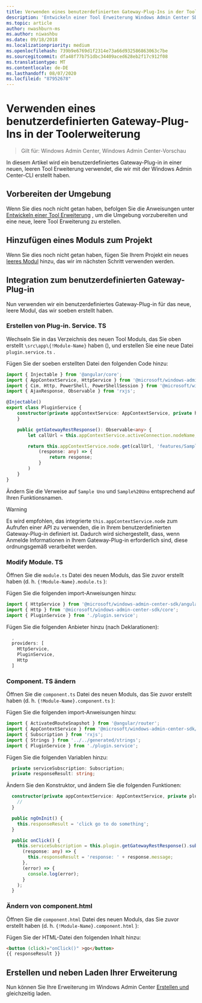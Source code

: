 ```yaml
---
title: Verwenden eines benutzerdefinierten Gateway-Plug-Ins in der Toolerweiterung
description: 'Entwickeln einer Tool Erweiterung Windows Admin Center SDK (Project Honolulu): Verwenden eines benutzerdefinierten Gateway-Plug-ins in ihrer Tool Erweiterung'
ms.topic: article
author: nwashburn-ms
ms.author: niwashbu
ms.date: 09/18/2018
ms.localizationpriority: medium
ms.openlocfilehash: 739b9e6769d1f2314e73a66d932586863063c7be
ms.sourcegitcommit: dfa48f77b751dbc34409aced628eb2f17c912f08
ms.translationtype: MT
ms.contentlocale: de-DE
ms.lasthandoff: 08/07/2020
ms.locfileid: "87952678"
---
```

# <a name="use-a-custom-gateway-plugin-in-your-tool-extension"></a>Verwenden eines benutzerdefinierten Gateway-Plug-Ins in der Toolerweiterung

>Gilt für: Windows Admin Center, Windows Admin Center-Vorschau

In diesem Artikel wird ein benutzerdefiniertes Gateway-Plug-in in einer neuen, leeren Tool Erweiterung verwendet, die wir mit der Windows Admin Center-CLI erstellt haben.

## <a name="prepare-your-environment"></a>Vorbereiten der Umgebung ##

Wenn Sie dies noch nicht getan haben, befolgen Sie die Anweisungen unter [Entwickeln einer Tool Erweiterung](../develop-tool.md) , um die Umgebung vorzubereiten und eine neue, leere Tool Erweiterung zu erstellen.

## <a name="add-a-module-to-your-project"></a>Hinzufügen eines Moduls zum Projekt ##

Wenn Sie dies noch nicht getan haben, fügen Sie Ihrem Projekt ein neues [leeres Modul](add-module.md) hinzu, das wir im nächsten Schritt verwenden werden.

## <a name="add-integration-to-custom-gateway-plugin"></a>Integration zum benutzerdefinierten Gateway-Plug-in ##

Nun verwenden wir ein benutzerdefiniertes Gateway-Plug-in für das neue, leere Modul, das wir soeben erstellt haben.

### <a name="create-pluginservicets"></a>Erstellen von Plug-in. Service. TS

Wechseln Sie in das Verzeichnis des neuen Tool Moduls, das Sie oben erstellt ```\src\app\{!Module-Name}``` haben (), und erstellen Sie eine neue Datei ```plugin.service.ts``` .

Fügen Sie der soeben erstellten Datei den folgenden Code hinzu:
``` ts
import { Injectable } from '@angular/core';
import { AppContextService, HttpService } from '@microsoft/windows-admin-center-sdk/angular';
import { Cim, Http, PowerShell, PowerShellSession } from '@microsoft/windows-admin-center-sdk/core';
import { AjaxResponse, Observable } from 'rxjs';

@Injectable()
export class PluginService {
    constructor(private appContextService: AppContextService, private http: Http) {
    }

    public getGatewayRestResponse(): Observable<any> {
        let callUrl = this.appContextService.activeConnection.nodeName;

        return this.appContextService.node.get(callUrl, 'features/Sample%20Uno').map(
            (response: any) => {
                return response;
            }
        )
    }
}
```

Ändern Sie die Verweise auf ```Sample Uno``` und ```Sample%20Uno``` entsprechend auf Ihren Funktionsnamen.

> [!WARNING]
> Es wird empfohlen, das integrierte ```this.appContextService.node``` zum Aufrufen einer API zu verwenden, die in Ihrem benutzerdefinierten Gateway-Plug-in definiert ist. Dadurch wird sichergestellt, dass, wenn Anmelde Informationen in Ihrem Gateway-Plug-in erforderlich sind, diese ordnungsgemäß verarbeitet werden.

### <a name="modify-modulets"></a>Modify Module. TS

Öffnen Sie die ```module.ts``` Datei des neuen Moduls, das Sie zuvor erstellt haben (d. h. ```{!Module-Name}.module.ts``` ):

Fügen Sie die folgenden import-Anweisungen hinzu:

``` ts
import { HttpService } from '@microsoft/windows-admin-center-sdk/angular';
import { Http } from '@microsoft/windows-admin-center-sdk/core';
import { PluginService } from './plugin.service';
```

Fügen Sie die folgenden Anbieter hinzu (nach Deklarationen):

``` ts
  ,
  providers: [
    HttpService,
    PluginService,
    Http
  ]
```

### <a name="modify-componentts"></a>Component. TS ändern

Öffnen Sie die ```component.ts``` Datei des neuen Moduls, das Sie zuvor erstellt haben (d. h. ```{!Module-Name}.component.ts``` ):

Fügen Sie die folgenden import-Anweisungen hinzu:

``` ts
import { ActivatedRouteSnapshot } from '@angular/router';
import { AppContextService } from '@microsoft/windows-admin-center-sdk/angular';
import { Subscription } from 'rxjs';
import { Strings } from '../../generated/strings';
import { PluginService } from './plugin.service';
```

Fügen Sie die folgenden Variablen hinzu:

``` ts
  private serviceSubscription: Subscription;
  private responseResult: string;
```

Ändern Sie den Konstruktor, und ändern Sie die folgenden Funktionen:

``` ts
  constructor(private appContextService: AppContextService, private plugin: PluginService) {
    //
  }

  public ngOnInit() {
    this.responseResult = 'click go to do something';
  }

  public onClick() {
    this.serviceSubscription = this.plugin.getGatewayRestResponse().subscribe(
      (response: any) => {
        this.responseResult = 'response: ' + response.message;
      },
      (error) => {
        console.log(error);
      }
    );
  }
```

### <a name="modify-componenthtml"></a>Ändern von component.html ###

Öffnen Sie die ```component.html``` Datei des neuen Moduls, das Sie zuvor erstellt haben (d. h. ```{!Module-Name}.component.html``` ):

Fügen Sie der HTML-Datei den folgenden Inhalt hinzu:
``` html
<button (click)="onClick()" >go</button>
{{ responseResult }}
```

## <a name="build-and-side-load-your-extension"></a>Erstellen und neben Laden Ihrer Erweiterung

Nun können Sie Ihre Erweiterung im Windows Admin Center [Erstellen und](../develop-tool.md#build-and-side-load-your-extension) gleichzeitig laden.
